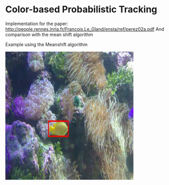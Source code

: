 # Color-based Probabilistic Tracking
Implementation for the paper: http://people.rennes.inria.fr/Francois.Le_Gland/ensta/ref/perez02a.pdf
And comparison with the mean shift algorithm


Example using the Meanshift algorithm

<img src="./output/meanshift/fish_meanshift.gif" width="400" height="400" />
